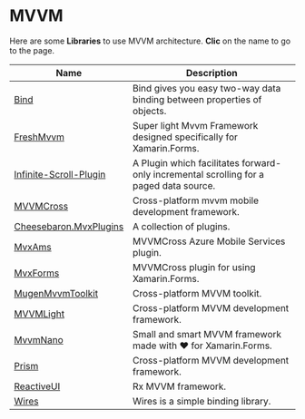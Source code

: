 # MVVM

Here are some **Libraries** to use MVVM architecture. **Clic** on the name to go to the page.

| **Name**                | **Description**                                                                         |
|-------------------------|-----------------------------------------------------------------------------------------|
| [Bind](https://github.com/praeclarum/Bind)                     | Bind gives you easy two-way data binding between properties of objects.                |
| [FreshMvvm](https://github.com/rid00z/FreshMvvm)               | Super light Mvvm Framework designed specifically for Xamarin.Forms.                     |
| [Infinite-Scroll-Plugin](https://github.com/HBSequence/Sequence.Plugins)  | A Plugin which facilitates forward-only incremental scrolling for a paged data source.  |
| [MVVMCross](https://github.com/MvvmCross/MvvmCross)               | Cross-platform mvvm mobile development framework.                                       |
| [Cheesebaron.MvxPlugins](https://github.com/Cheesebaron/Cheesebaron.MvxPlugins)  | A collection of plugins.                                                                |
| [MvxAms](https://github.com/MobiliTips/MvxPlugins/tree/master/MvxAms)                  | MVVMCross Azure Mobile Services plugin.                                                 |
| [MvxForms](https://github.com/MobiliTips/MvxPlugins/tree/master/MvxForms)                | MVVMCross plugin for using Xamarin.Forms.                                               |
| [MugenMvvmToolkit](https://github.com/MugenMvvmToolkit/MugenMvvmToolkit)        | Cross-platform MVVM toolkit.                                                            |
| [MVVMLight](http://www.mvvmlight.net/)               | Cross-platform MVVM development framework.                                              |
| [MvvmNano](https://github.com/aspnetde/MvvmNano)                | Small and smart MVVM framework made with ❤ for Xamarin.Forms.                          |
| [Prism](https://github.com/prismlibrary/prism)                   | Cross-platform MVVM development framework.                                              |
| [ReactiveUI](https://github.com/reactiveui/ReactiveUI)              | Rx MVVM framework.                                                                      |
| [Wires](https://github.com/dotnet-ad/Wires)                   | Wires is a simple binding library.                                                      |
